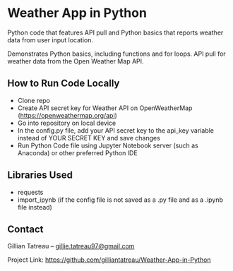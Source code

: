 # Weather App in Python
Python code that features API pull and Python basics that reports weather data from user input location.

Demonstrates Python basics, including functions and for loops. API pull for weather data from the Open Weather Map API. 

## How to Run Code Locally
- Clone repo
- Create API secret key for Weather API on OpenWeatherMap (https://openweathermap.org/api)
- Go into repository on local device
- In the config.py file, add your API secret key to the api_key variable instead of YOUR SECRET KEY and save changes
- Run Python Code file using Jupyter Notebook server (such as Anaconda) or other preferred Python IDE

## Libraries Used
- requests
- import_ipynb (if the config file is not saved as a .py file and as a .ipynb file instead)

## Contact
Gillian Tatreau – gillie.tatreau97@gmail.com

Project Link: https://github.com/gilliantatreau/Weather-App-in-Python
